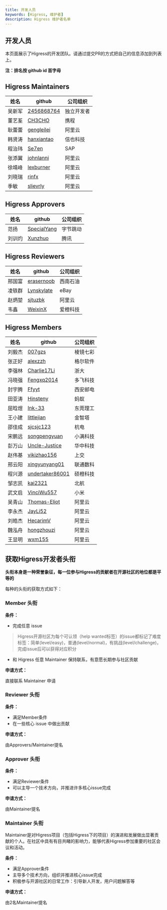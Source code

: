 ```yaml
---
title: 开发人员
keywords: [Higress, 维护者]
description: Higress 维护者名单
---
```


## 开发人员

本页面展示了Higress的开发团队。请通过提交PR的方式把自己的信息添加到列表上。

**注：排名按 github id 首字母**

## Higress Maintainers

| 姓名  | github                        | 公司组织             |
|-----|-------------------------------| --------------- |
| 吴新军 | [2456868764](https://github.com/2456868764) | 独立开发者      |
| 董艺荃 | [CH3CHO](https://github.com/CH3CHO) | 携程        |
| 耿蕾蕾 | [gengleilei](https://github.com/gengleilei) | 阿里云        |
| 韩贤涛 | [hanxiantao](https://github.com/hanxiantao)         | 信也科技      |
| 程治玮 | [Se7en](https://github.com/cr7258)   | SAP  |
| 张添翼 | [johnlanni](https://github.com/johnlanni) | 阿里云        |
| 徐靖峰 | [lexburner](https://github.com/lexburner) | 阿里云        |
| 刘晓瑞 | [rinfx](https://github.com/rinfx) | 阿里云        |
| 季敏 | [slievrly](https://github.com/slievrly) | 阿里云        |

## Higress Approvers
| 姓名  | github                        | 公司组织             |
|-----|-------------------------------| --------------- |
| 范扬 | [SpecialYang](https://github.com/SpecialYang) | 字节跳动        |
| 刘训灼 | [Xunzhuo](https://github.com/Xunzhuo) | 腾讯        |

## Higress Reviewers
| 姓名  | github                        | 公司组织             |
|-----|-------------------------------| --------------- |
| 邢国富 | [erasernoob](https://github.com/erasernoob) | 西南石油   |
| 凌轶群 | [Lynskylate](https://github.com/Lynskylate) | eBay  |
| 赵炳堃 | [sjtuzbk](https://github.com/sjtuzbk) | 阿里云        |
| 韦鑫 | [WeixinX](https://github.com/weixinx) | 爱橙科技   |

## Higress Members
| 姓名  | github                                                | 公司组织 |
|-----|-------------------------------------------------------|--|
| 刘毅杰 | [007gzs](https://github.com/007gzs)                   | 棱镜七彩 |
| 张正好 | [alexzzh](https://github.com/alexzzh)                 | 格尔软件 |
| 李强林 | [Charlie17Li](https://github.com/Charlie17Li)         | 浙大 |
| 冯晓强 | [Fengxq2014](https://github.com/Fengxq2014)           | 多飞科技 |
| 封宇腾 | [Ffyyt](https://github.com/Fkbqf)                     | 西安邮电 |
| 田亚涛 | [Hinsteny](https://github.com/Hinsteny)               | 蚂蚁 |
| 屈晗煜 | [Ink-33](https://github.com/Ink-33)                   | 东莞理工 |
| 王小建 | [littlejian](https://github.com/littlejiancc)         | 金智塔 |
| 邵佳成 | [sjcsjc123](https://github.com/sjcsjc123)             | 杭电 |
| 宋鹏远 | [songpengyuan](https://github.com/songpengyuan)       | 小满科技 |
| 彭万山 | [Uncle-Justice](https://github.com/Uncle-Justice)     | 华中科技 |
| 赵伟基 | [vikizhao156](https://github.com/vikizhao156)         | 上交 |
| 邢云阳 | [xingyunyang01](https://github.com/xingyunyang01)     | 联通数科 |
| 程兴源 | [undertaker86001](https://github.com/undertaker86001) | 硕橙科技 |
| 邹志凯 | [kai2321](https://github.com/kai2321)                 | 北航 |
| 武文启 | [VinciWu557](https://github.com/VinciWu557) | 小米 |
| 吴青山 | [Thomas-Eliot](https://github.com/Thomas-Eliot)       | 阿里云 |
| 李永杰 | [JayLi52](https://github.com/JayLi52)                 | 阿里云 |
| 刘皓杰 | [HecarimV](https://github.com/HecarimV)               | 阿里云 |
| 魏泓舟 | [hongzhouzi](https://github.com/hongzhouzi)           | 阿里云 |
| 王显明 | [wxm155](https://github.com/wxm155)                   | 阿里云 |




## 获取Higress开发者头衔

**头衔本身是一种荣誉象征，每一位参与Higress的贡献者在开源社区的地位都是平等的**

每种的头衔的获取方式如下：

### Member 头衔

**条件：**
- 完成任意 issue

> Higress开源社区为每个可认领（help wanted标签）的issue都标记了难度标签：简单(level/easy)，普通(level/normal)，有挑战(level/challenge)，完成issue后可以获得对应积分

- 和 Higress 任意 Maintainer 保持联系，有意愿长期参与社区贡献


**申请方式：**

直接联系 Maintainer 申请

### Reviewer 头衔

**条件：**
- 满足Member条件
- 在一些核心 issue 中做出贡献

**申请方式：**

由Approvers/Maintainer提名


### Approver 头衔

**条件：**
- 满足Reviewer条件
- 可以主导一个技术方向，并推进许多核心issue完成

**申请方式：**

由Maintainer提名


### Maintainer 头衔

Maintainer是对Higress项目（包括Higress下的项目）的演进和发展做出显著贡献的个人。在社区中具有有目共睹的影响力，能够代表Higress参加重要的社区会议和活动。

**条件：**
- 满足Approver条件
- 主导多个技术方向，组织并推进核心issue完成
- 积极参与开源社区的日常工作：引导新人开发，用户问题解答等

**申请方式：**

由2名Maintainer提名
